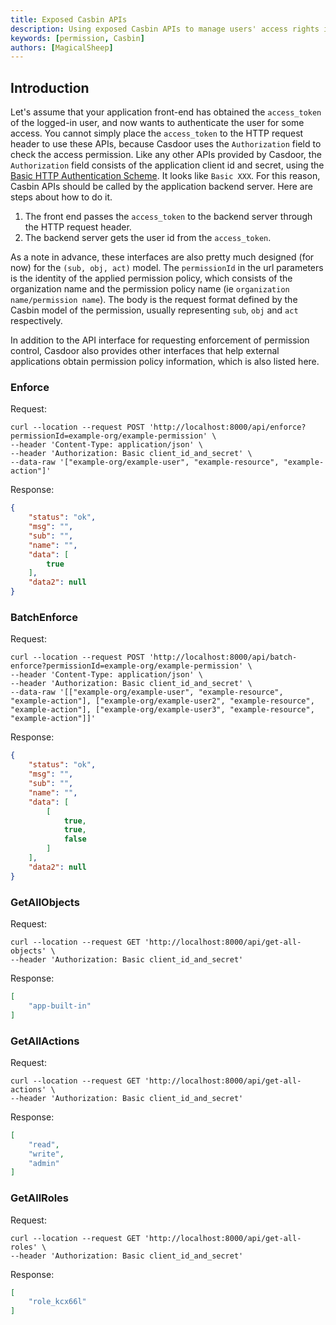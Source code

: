```yaml
---
title: Exposed Casbin APIs
description: Using exposed Casbin APIs to manage users' access rights in organization
keywords: [permission, Casbin]
authors: [MagicalSheep]
---
```


## Introduction

Let's assume that your application front-end has obtained the `access_token` of the logged-in user, and now wants to
authenticate the user for some access. You cannot simply place the `access_token` to the HTTP request header to use
these APIs, because Casdoor uses the `Authorization` field to check the access permission. Like any other APIs provided
by Casdoor, the `Authorization` field consists of the application client id and secret, using the [Basic HTTP Authentication Scheme](https://datatracker.ietf.org/doc/html/rfc7617).
It looks like `Basic XXX`. For this reason, Casbin APIs should be called by the application backend server. Here are
steps about how to do it.

1. The front end passes the `access_token` to the backend server through the HTTP request header.
2. The backend server gets the user id from the `access_token`.

As a note in advance, these interfaces are also pretty much designed (for now) for the `(sub, obj, act)` model. The
`permissionId` in the url parameters is the identity of the applied permission policy, which consists of the organization
name and the permission policy name (ie `organization name/permission name`). The body is the request format defined by the Casbin model of the permission, usually representing `sub`, `obj` and `act` respectively.

In addition to the API interface for requesting enforcement of permission control, Casdoor also provides other interfaces that help external applications obtain permission policy information, which is also listed here.

### Enforce

Request:

```shell
curl --location --request POST 'http://localhost:8000/api/enforce?permissionId=example-org/example-permission' \
--header 'Content-Type: application/json' \
--header 'Authorization: Basic client_id_and_secret' \
--data-raw '["example-org/example-user", "example-resource", "example-action"]'
```

Response:

```json
{
    "status": "ok",
    "msg": "",
    "sub": "",
    "name": "",
    "data": [
        true
    ],
    "data2": null
}
```

### BatchEnforce

Request:

```shell
curl --location --request POST 'http://localhost:8000/api/batch-enforce?permissionId=example-org/example-permission' \
--header 'Content-Type: application/json' \
--header 'Authorization: Basic client_id_and_secret' \
--data-raw '[["example-org/example-user", "example-resource", "example-action"], ["example-org/example-user2", "example-resource", "example-action"], ["example-org/example-user3", "example-resource", "example-action"]]'
```

Response:

```json
{
    "status": "ok",
    "msg": "",
    "sub": "",
    "name": "",
    "data": [
        [
            true,
            true,
            false
        ]
    ],
    "data2": null
}
```

### GetAllObjects

Request:

```shell
curl --location --request GET 'http://localhost:8000/api/get-all-objects' \
--header 'Authorization: Basic client_id_and_secret'
```

Response:

```json
[
    "app-built-in"
]
```

### GetAllActions

Request:

```shell
curl --location --request GET 'http://localhost:8000/api/get-all-actions' \
--header 'Authorization: Basic client_id_and_secret'
```

Response:

```json
[
    "read",
    "write",
    "admin"
]
```

### GetAllRoles

Request:

```shell
curl --location --request GET 'http://localhost:8000/api/get-all-roles' \
--header 'Authorization: Basic client_id_and_secret'
```

Response:

```json
[
    "role_kcx66l"
]
```

